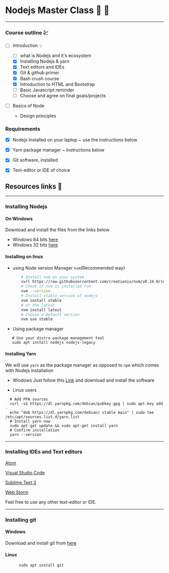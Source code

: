 # Nodejs Master Class :muscle: :rocket:
***
### Course outline :chart:

- [ ] Introduction :bulb:
       
     - [ ] what is Nodejs and it's ecosystem
     - [x] Installing Nodejs & yarn
     - [x] Text editors and IDEs
     - [x] Git & github primer
     - [x] Bash crush course
     - [x] Introduction to HTML and Bootstrap
     - [ ] Basic Javascript reminder
     - [ ] Choose and agree on final goals/projects
 
 - [ ] Basics of Node
    
    - Design principles
    
 
 ### Requirements
 
 - [x] Nodejs Installed on your laptop ~ use the instructions below
 - [x] Yarn package manager ~ Instructions below
 - [x] Git software, installed
 - [x] Text-editor or IDE of choice

  
 ## Resources links :link:
 ***
 ### Installing Nodejs
 #### On Windows
Download and install the files from the links below
 - Windows 64 bits [here](https://nodejs.org/dist/v8.12.0/node-v8.12.0-x64.msi)
 - Windows 32 bits [here](  https://nodejs.org/dist/v8.12.0/node-v8.12.0-x86.msi)

#### Installing on linux 
 
 - using Node version Manager `nvm`(Recommended way)
 ```bash
        # Install nvm on your system
        curl https://raw.githubusercontent.com/creationix/nvm/v0.24.0/install.sh | bash
        # Check if nvm is installed run
        nvm --version
        # Install stable version of nodejs
        nvm install stable
        # or the latest
        nvm install latest
        # Choose a default version
        nvm use stable
 ```
 
 -  Using package manager
 ```shell
    # Use your distro package management tool
    sudo apt install nodejs nodejs-legacy 
 ```
 
 #### Installing Yarn
 We will use `yarn` as the package manager as opposed to `npm` which comes with Nodejs installation
 - Windows
    Just follow this [Link](https://yarnpkg.com/latest.msi) and download and install the software
    
 - Linux users
  ```shell
    # Add PPA sources
    curl -sS https://dl.yarnpkg.com/debian/pubkey.gpg | sudo apt-key add -
    echo "deb https://dl.yarnpkg.com/debian/ stable main" | sudo tee /etc/apt/sources.list.d/yarn.list
    # Install yarn now
    sudo apt-get update && sudo apt-get install yarn
    # Confirm installation
    yarn --version
  ```
  
  *** 
  
  ### Installing IDEs and Text editors
  [Atom]()
  
  [Visual Studio Code]()
  
  [Sublime Text 3]()
  
  [Web Storm]()
  
  Feel free to use any other text-editor or IDE.
  
  
  ***
  
  ### Installing git
  #### Windows
  Download and install git from [here](https://git)
  
  #### Linux
  ```shell
        sudo apt install git
  ```
